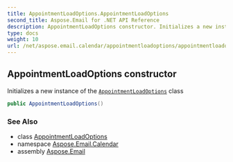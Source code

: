 ```yaml
---
title: AppointmentLoadOptions.AppointmentLoadOptions
second_title: Aspose.Email for .NET API Reference
description: AppointmentLoadOptions constructor. Initializes a new instance of the AppointmentLoadOptions class
type: docs
weight: 10
url: /net/aspose.email.calendar/appointmentloadoptions/appointmentloadoptions/
---
```

## AppointmentLoadOptions constructor

Initializes a new instance of the [`AppointmentLoadOptions`](../) class

```csharp
public AppointmentLoadOptions()
```

### See Also

* class [AppointmentLoadOptions](../)
* namespace [Aspose.Email.Calendar](../../appointmentloadoptions/)
* assembly [Aspose.Email](../../../)


